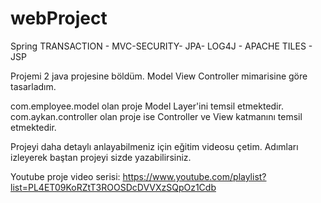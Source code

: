 # webProject
Spring TRANSACTION - MVC-SECURITY- JPA- LOG4J - APACHE TILES - JSP


Projemi 2 java projesine böldüm. Model View Controller mimarisine göre tasarladım.

com.employee.model olan proje Model Layer'ini temsil etmektedir.
com.aykan.controller olan proje ise Controller ve View katmanını temsil etmektedir.

Projeyi daha detaylı anlayabilmeniz için eğitim videosu çetim. Adımları izleyerek baştan projeyi sizde yazabilirsiniz.

Youtube proje video serisi:
https://www.youtube.com/playlist?list=PL4ET09KoRZtT3ROOSDcDVVXzSQpOz1Cdb
